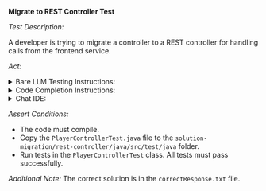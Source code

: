 **Migrate to REST Controller Test**

*Test Description:*

A developer is trying to migrate a controller to a REST controller for handling calls from the frontend service.

*Act:*

<details>
<summary>Bare LLM Testing Instructions:</summary>

- Open the `prompt.txt` file.
- Copy a question located in the `prompt.txt` file to the chat window.
- Submit the question.
- Open the project `solution-migration/rest-controller/java`.
- Open the `PlayerController` class.
- Change the `PlayerController` implementation to the suggested implementation.
- Add all necessary imports.
</details>

<details>
<summary>Code Completion Instructions:</summary>

- Open the project `solution-migration/rest-controller/java`.
- Open the `PlayerController` class.
- Remove the following code:

    ```java
    import org.springframework.stereotype.Controller;
    import org.springframework.ui.Model;
    ```

- Add the following code before the `PlayerController` class definition:

    ```java
    import org.springframework.http.*;
    ```

- Remove the following annotation:

    ```java
    @Controller
    ```

- Add the following annotation to the `PlayerController` class:

    ```java
    @RestController
    ```

- Remove the inner implementation of the `PlayerController` class.
- Move the cursor to the beginning of the `PlayerController` class.
- Accept a sequence of suggestions using the TAB and ENTER keys.
- Change the `PlayerController` implementation to the suggested implementation.
</details>

<details>
<summary>Chat IDE:</summary>

- Open the project `solution-migration/rest-controller/java`.
- Open the `PlayerController` class.
- Type the following in the chat window:

    > Rewrite the PlayerController as a REST controller that responds with JSON data using Spring Web. Apply ResponseEntity where required.

- Change the `PlayerController` implementation to the suggested implementation.
- Add all necessary imports.
</details>

*Assert Conditions:*
- The code must compile.
- Copy the `PlayerControllerTest.java` file to the `solution-migration/rest-controller/java/src/test/java` folder.
- Run tests in the `PlayerControllerTest` class. All tests must pass successfully.

*Additional Note:* The correct solution is in the `correctResponse.txt` file.